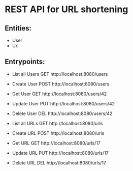 # REST API for URL shortening

## Entities:

- User
- Url

## Entrypoints:

- List all Users  GET  http://localhost:8080/users
- Create User     POST http://localhost:8080/users
- Get User        GET  http://localhost:8080/users/42
- Update User     PUT  http://localhost:8080/users/42
- Delete User     DEL  http://localhost:8080/users/42

- List all URLs   GET  http://localhost:8080/urls
- Create URL      POST http://localhost:8080/urls
- Get URL         GET  http://localhost:8080/urls/17
- Update URL      PUT  http://localhost:8080/urls/17
- Delete URL      DEL  http://localhost:8080/urls/17
